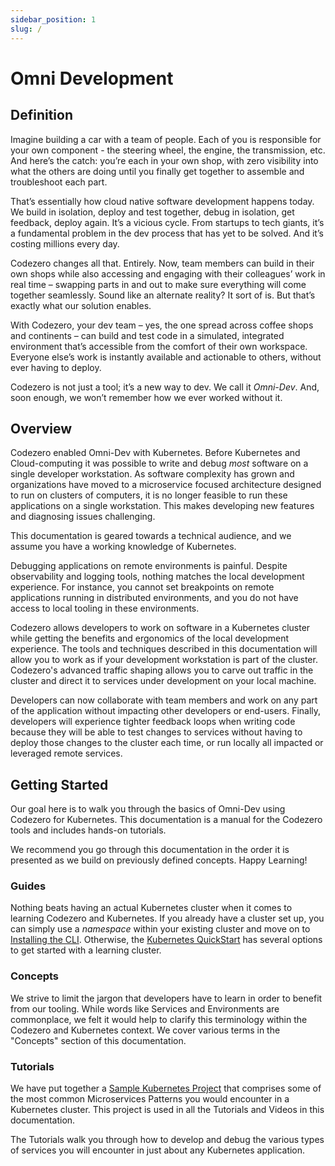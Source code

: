 ```yaml
---
sidebar_position: 1
slug: /
---
```


# Omni Development

## Definition

Imagine building a car with a team of people. Each of you is responsible for your own component - the steering wheel, the engine, the transmission, etc. And here’s the catch: you’re each in your own shop, with zero visibility into what the others are doing until you finally get together to assemble and troubleshoot each part.

That’s essentially how cloud native software development happens today. We build in isolation, deploy and test together, debug in isolation, get feedback, deploy again. It’s a vicious cycle. From startups to tech giants, it’s a fundamental problem in the dev process that has yet to be solved. And it’s costing millions every day.

Codezero changes all that. Entirely. Now, team members can build in their own shops while also accessing and engaging with their colleagues’ work in real time – swapping parts in and out to make sure everything will come together seamlessly. Sound like an alternate reality? It sort of is. But that’s exactly what our solution enables.

With Codezero, your dev team – yes, the one spread across coffee shops and continents – can build and test code in a simulated, integrated environment that’s accessible from the comfort of their own workspace. Everyone else’s work is instantly available and actionable to others, without ever having to deploy.

Codezero is not just a tool; it’s a new way to dev. We call it _Omni-Dev_. And, soon enough, we won’t remember how we ever worked without it.

## Overview

Codezero enabled Omni-Dev with Kubernetes. Before Kubernetes and Cloud-computing it was possible to write and debug _most_ software on a single developer workstation. As software complexity has grown and organizations have moved to a microservice focused architecture designed to run on clusters of computers, it is no longer feasible to run these applications on a single workstation. This makes developing new features and diagnosing issues challenging.

This documentation is geared towards a technical audience, and we assume you have a working knowledge of Kubernetes.

Debugging applications on remote environments is painful. Despite observability and logging tools, nothing matches the local development experience. For instance, you cannot set breakpoints on remote applications running in distributed environments, and you do not have access to local tooling in these environments.

Codezero allows developers to work on software in a Kubernetes cluster while getting the benefits and ergonomics of the local development experience. The tools and techniques described in this documentation will allow you to work as if your development workstation is part of the cluster. Codezero's advanced traffic shaping allows you to carve out traffic in the cluster and direct it to services under development on your local machine.

Developers can now collaborate with team members and work on any part of the application without impacting other developers or end-users. Finally, developers will experience tighter feedback loops when writing code because they will be able to test changes to services without having to deploy those changes to the cluster each time, or run locally all impacted or leveraged remote services.

## Getting Started

Our goal here is to walk you through the basics of Omni-Dev using Codezero for Kubernetes. This documentation is a manual for the Codezero tools and includes hands-on tutorials.

We recommend you go through this documentation in the order it is presented as we build on previously defined concepts. Happy Learning!

### Guides

Nothing beats having an actual Kubernetes cluster when it comes to learning Codezero and Kubernetes. If you already have a cluster set up, you can simply use a _namespace_ within your existing cluster and move on to [Installing the CLI](/guides/installing.mdx). Otherwise, the [Kubernetes QuickStart](/tutorials/kubernetes-quickstart.md) has several options to get started with a learning cluster.

### Concepts

We strive to limit the jargon that developers have to learn in order to benefit from our tooling. While words like Services and Environments are commonplace, we felt it would help to clarify this terminology within the Codezero and Kubernetes context. We cover various terms in the "Concepts" section of this documentation.

### Tutorials

We have put together a [Sample Kubernetes Project](/tutorials/sample-project.mdx) that comprises some of the most common Microservices Patterns you would encounter in a Kubernetes cluster. This project is used in all the Tutorials and Videos in this documentation.

The Tutorials walk you through how to develop and debug the various types of services you will encounter in just about any Kubernetes application.

